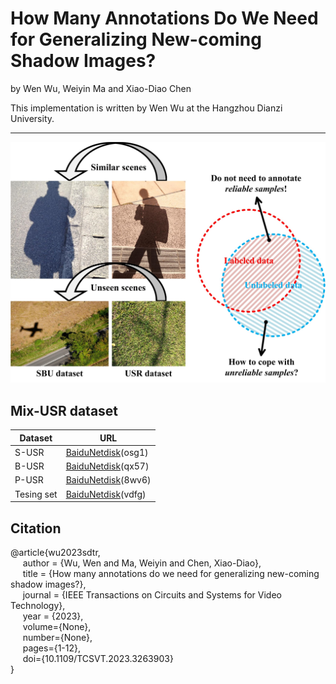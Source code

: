 # How Many Annotations Do We Need for Generalizing New-coming Shadow Images?


by Wen Wu, Weiyin Ma and Xiao-Diao Chen

This implementation is written by Wen Wu at the Hangzhou Dianzi University.
***

![Data-spliting](figs/SDTR.jpg)

## Mix-USR dataset
| Dataset | URL |
|----------|----------|
| S-USR | [BaiduNetdisk](https://pan.baidu.com/s/1y42iytWurfEDFOXEuMXX0w)(osg1) |
| B-USR | [BaiduNetdisk](https://pan.baidu.com/s/184VQCPMmDrrNKSvlRn6c3w)(qx57) |
| P-USR | [BaiduNetdisk](https://pan.baidu.com/s/1f6Sa8oJhxecIYyhR2oFqKw)(8wv6) |
| Tesing set| [BaiduNetdisk](https://pan.baidu.com/s/1lK9J_N6XIboLwrLh-_eg6Q)(vdfg) |


## Citation
@article{wu2023sdtr,                  
&nbsp;&nbsp;&nbsp;&nbsp;  author = {Wu, Wen and Ma, Weiyin and Chen, Xiao-Diao},      
&nbsp;&nbsp;&nbsp;&nbsp;  title = {How many annotations do we need for generalizing new-coming shadow images?},      
&nbsp;&nbsp;&nbsp;&nbsp;  journal = {IEEE Transactions on Circuits and Systems for Video Technology},       
&nbsp;&nbsp;&nbsp;&nbsp;  year = {2023},      
&nbsp;&nbsp;&nbsp;&nbsp;  volume={None},      
&nbsp;&nbsp;&nbsp;&nbsp;  number={None},      
&nbsp;&nbsp;&nbsp;&nbsp;  pages={1-12},      
&nbsp;&nbsp;&nbsp;&nbsp;  doi={10.1109/TCSVT.2023.3263903}      
}
